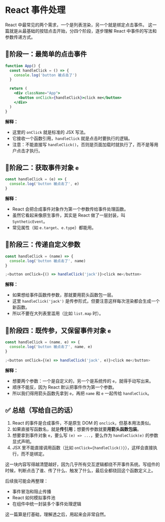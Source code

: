 # React 事件处理

React 中最常见的两个需求，一个是列表渲染，另一个就是绑定点击事件。
这一篇就是从最基础的按钮点击开始，分四个阶段，逐步理解 React 中事件的写法和参数传递方式。

## 📍阶段一：最简单的点击事件

```jsx
function App() {
  const handleClick = () => {
    console.log('button 被点击了')
  }

  return (
    <div className="App">
      <button onClick={handleClick}>click me</button>
    </div>
  )
}
```

**解释：**

- 这里的 `onClick` 就是标准的 JSX 写法。
- 它接收一个函数引用，`handleClick` 就是点击时要执行的逻辑。
- 注意：不能直接写 `handleClick()`，否则是页面加载时就执行了，而不是等用户点击才执行。

## 📍阶段二：获取事件对象 `e`

```jsx
const handleClick = (e) => {
  console.log('button 被点击了', e)
}
```

**解释：**

- React 会把合成事件对象作为第一个参数传给事件处理函数。
- 虽然它看起来像原生事件，其实是 React 做了一层封装，叫 `SyntheticEvent`。
- 常见属性（如 `e.target`、`e.type`）都能用。

## 📍阶段三：传递自定义参数

```jsx
const handleClick = (name) => {
  console.log('button 被点击了', name)
}

;<button onClick={() => handleClick('jack')}>click me</button>
```

**解释：**

- 如果想给事件函数传参数，那就要用箭头函数包一层。
- 这里 `handleClick('jack')` 是传参形式，但要注意这样每次渲染都会生成一个新函数。
- 所以不要在大列表里滥用（比如 `list.map` 时）。

## 📍阶段四：既传参，又保留事件对象 `e`

```jsx
const handleClick = (name, e) => {
  console.log('button 被点击了', name, e)
}

;<button onClick={(e) => handleClick('jack', e)}>click me</button>
```

**解释：**

- 想要两个参数：一个是自定义的，另一个是系统传的 `e`，就得手动写出来。
- 顺序不能反，因为 React 默认把事件作为第一个参数。
- 所以我们得用箭头函数先拿到 `e`，再把 `name` 和 `e` 一起传给 `handleClick`。

## ✅ 总结（写给自己的话）

1. React 的事件是合成事件，不是原生 DOM 的 `onclick`，但基本用法类似。
2. 如果直接写函数名，就是**传引用**；想要传参数就要**用箭头函数包装**。
3. 想要拿到事件对象 `e`，要么写 `(e) => ...`，要么作为 `handleClick(e)` 的参数显式声明。
4. JSX 里不能直接调用函数（比如 `onClick={handleClick()}`），这样会直接执行，而不是绑定。

这一块内容写得越清楚越好，因为几乎所有交互逻辑都绕不开事件系统。写组件的时候，判断点击了谁、传了什么、触发了什么，最后全都绕回这个函数定义上。

后续我可能会再整理：

- 事件冒泡和阻止传播
- React 如何模拟事件池
- 在组件中统一封装多个事件处理逻辑

这一篇算是打基础，理解透之后，用起来会非常自然。
